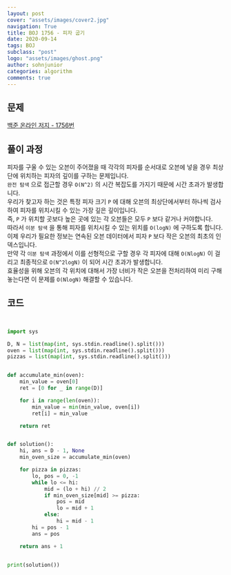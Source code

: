 ```yaml
---
layout: post
cover: "assets/images/cover2.jpg"
navigation: True
title: BOJ 1756 - 피자 굽기
date: 2020-09-14
tags: BOJ
subclass: "post"
logo: "assets/images/ghost.png"
author: sohnjunior
categories: algorithm
comments: true
---
```


## 문제

[백준 온라인 저지 - 1756번](https://www.acmicpc.net/problem/1756)

## 풀이 과정

피자를 구울 수 있는 오븐이 주어졌을 때 각각의 피자를 순서대로 오븐에 넣을 경우 최상단에 위치하는 피자의 깊이를 구하는 문제입니다. <br>
`완전 탐색` 으로 접근할 경우 `O(N^2)` 의 시간 복잡도를 가지기 때문에 시간 초과가 발생합니다. <br>
우리가 찾고자 하는 것은 특정 피자 크기 `P` 에 대해 오븐의 최상단에서부터 하나씩 검사하여 피자를 위치시킬 수 있는 가장 깊은 깊이입니다. <br>
즉, `P` 가 위치할 곳보다 높은 곳에 있는 각 오븐들은 모두 `P` 보다 같거나 커야합니다. <br>
따라서 `이분 탐색` 을 통해 피자를 위치시킬 수 있는 위치를 `O(logN)` 에 구하도록 합니다. <br>
이제 우리가 필요한 정보는 연속된 오븐 데이터에서 피자 `P` 보다 작은 오븐의 최초의 인덱스입니다. <br>
만약 각 `이분 탐색` 과정에서 이를 선형적으로 구할 경우 각 피자에 대해 `O(NlogN)` 이 걸리고 최종적으로 `O(N^2logN)` 이 되어 시간 초과가 발생합니다. <br>
효율성을 위해 오븐의 각 위치에 대해서 가장 너비가 작은 오븐을 전처리하여 미리 구해놓는다면 이 문제를 `O(NlogN)` 해결할 수 있습니다. <br>

## 코드

```python


import sys

D, N = list(map(int, sys.stdin.readline().split()))
oven = list(map(int, sys.stdin.readline().split()))
pizzas = list(map(int, sys.stdin.readline().split()))


def accumulate_min(oven):
    min_value = oven[0]
    ret = [0 for _ in range(D)]

    for i in range(len(oven)):
        min_value = min(min_value, oven[i])
        ret[i] = min_value

    return ret


def solution():
    hi, ans = D - 1, None
    min_oven_size = accumulate_min(oven)

    for pizza in pizzas:
        lo, pos = 0, -1
        while lo <= hi:
            mid = (lo + hi) // 2
            if min_oven_size[mid] >= pizza:
                pos = mid
                lo = mid + 1
            else:
                hi = mid - 1
        hi = pos - 1
        ans = pos

    return ans + 1


print(solution())

```
